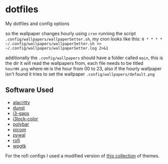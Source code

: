 # dotfiles
My dotfiles and config options

so the wallpaper changes hourly using `cron` running the script `.config/wallpapers/wallpaperSetter.sh`, my cron looks like this:
`0 * * * * ~/.config/wallpapers/wallpaperSetter.sh >> ~/.config/wallpapers/wallpaperSetter.log 2>&1`

additionally the `.config/wallpapers` should have a folder called `main`, this is the dir it will read the wallpapers from, each file needs to be titled `hourHH.png` where `HH` is the hour from 00 to 23, also if the hourly wallpaper isn't found it tries to set the wallpaper `.config/wallpapers/default.png`


## Software Used

 - [alacritty](https://github.com/alacritty/alacritty)
 - [dunst](https://github.com/dunst-project/dunst)
 - [i3-gaps](https://github.com/Airblader/i3)
 - [i3lock-color](https://github.com/Raymo111/i3lock-color)
 - [polybar](https://polybar.github.io/)
 - [picom](https://github.com/yshui/picom)
 - [pywal](https://github.com/dylanaraps/pywal)
 - [rofi](https://github.com/davatorium/rofi)
 - [wpgtk](https://github.com/deviantfero/wpgtk)
 
For the rofi configs I used a modified version of [this collection](https://github.com/adi1090x/rofi) of themes.
 